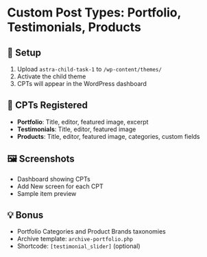 # Custom Post Types: Portfolio, Testimonials, Products

## 🔧 Setup
1. Upload `astra-child-task-1` to `/wp-content/themes/`
2. Activate the child theme
3. CPTs will appear in the WordPress dashboard

## 🧪 CPTs Registered
- **Portfolio**: Title, editor, featured image, excerpt
- **Testimonials**: Title, editor, featured image
- **Products**: Title, editor, featured image, categories, custom fields

## 🖼 Screenshots
- Dashboard showing CPTs
- Add New screen for each CPT
- Sample item preview

## 💡 Bonus
- Portfolio Categories and Product Brands taxonomies
- Archive template: `archive-portfolio.php`
- Shortcode: `[testimonial_slider]` (optional)
